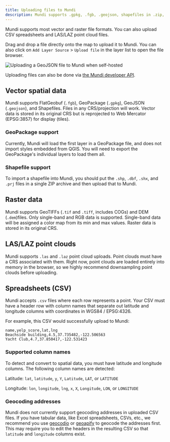 ```yaml
---
title: Uploading files to Mundi
description: Mundi supports .gpkg, .fgb, .geojson, shapefiles in .zip, .tif, .laz, and .csv file uploads.
---
```


Mundi supports most vector and raster file formats. You can also upload CSV spreadsheets and LAS/LAZ point cloud files.

Drag and drop a file directly onto the map to upload it to Mundi. You can also click on `Add Layer Source` > `Upload file`
in the layer list to open the file browser.

![Uploading a GeoJSON file to Mundi when self-hosted](../../../assets/selfhost/upload.jpg)

Uploading files can also be done via [the Mundi developer API](/developer-api/operations/upload_layer_to_map/).

## Vector spatial data

Mundi supports FlatGeobuf (`.fgb`), GeoPackage (`.gpkg`), GeoJSON (`.geojson`), and Shapefiles. Files in any CRS/projection
will work. Vector data is stored in its original CRS but is reprojected to Web Mercator (EPSG:3857) for display (tiles).

### GeoPackage support

Currently, Mundi will load the first layer in a GeoPackage file, and does not import styles embedded from QGIS.
You will need to export the GeoPackage's individual layers to load them all.

### Shapefile support

To import a shapefile into Mundi, you should put the `.shp`, `.dbf`, `.shx`, and `.prj` files in a single ZIP archive
and then upload that to Mundi.

## Raster data

Mundi supports GeoTIFFs (`.tif` and `.tiff`, includes COGs) and DEM (`.dem`)files. Only single-band and RGB data is supported. Single-band data
will be assigned a color map from its min and max values. Raster data is stored in its original CRS.

## LAS/LAZ point clouds

Mundi supports `.las` and `.laz` point cloud uploads. Point clouds must have a CRS associated with them. Right now, point clouds
are loaded entirely into memory in the browser, so we highly recommend downsampling point clouds before uploading.

## Spreadsheets (CSV)

Mundi accepts `.csv` files where each row represents a point. Your CSV must have a header row with column names
that separate out latitude and longitude columns with coordinates in WGS84 / EPSG:4326.

For example, this CSV would successfully upload to Mundi:

```csv
name,yelp_score,lat,lng
Beachside building,4.5,37.735482,-122.506563
Yacht Club,4.7,37.850417,-122.531423
```

### Supported column names

To detect and convert to spatial data, you must have latitude and longitude columns. The following column names are detected:

Latitude: `lat`, `latitude`, `y`, `Y`, `Latitude`, `LAT`, or `LATITUDE`

Longitude: `lon`, `longitude`, `lng`, `x`, `X`, `Longitude`, `LON`, or `LONGITUDE`

### Geocoding addresses

Mundi does not currently support geocoding addresses in uploaded CSV files. If you have tabular data, like Excel spreadsheets,
CSVs, etc., we recommend you use [geocodio](https://www.geocod.io/) or [geoapify](https://www.geoapify.com/tools/geocoding-online/)
to geocode the addresses first. This may require you to edit the headers in the resulting CSV so that `latitude` and `longitude`
columns exist.
